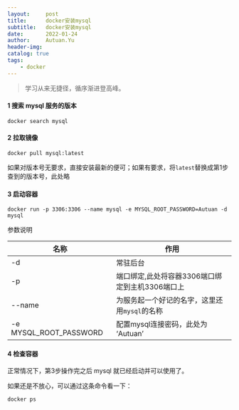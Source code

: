 ```yaml
---
layout:     post
title:      docker安装mysql
subtitle:   docker安装mysql
date:       2022-01-24
author:     Autuan.Yu
header-img:
catalog: true
tags:
    - docker
---
```


> 学习从来无捷径，循序渐进登高峰。


#### 1 搜索 mysql 服务的版本
````
docker search mysql
````

#### 2 拉取镜像
````
docker pull mysql:latest
````
如果对版本号无要求，直接安装最新的便可；如果有要求，将`latest`替换成第1步查到的版本号，此处略

#### 3 启动容器
````
docker run -p 3306:3306 --name mysql -e MYSQL_ROOT_PASSWORD=Autuan -d mysql
````
参数说明  


| 名称 | 作用 |
|----|----|
| -d | 常驻后台 |
| -p | 端口绑定,此处将容器3306端口绑定到主机3306端口上 |
| --name | 为服务起一个好记的名字，这里还用`mysql`的名称 |
| -e MYSQL_ROOT_PASSWORD | 配置mysql连接密码，此处为 ‘Autuan’ |

 

#### 4 检查容器
正常情况下，第3步操作完之后 mysql 就已经启动并可以使用了。  

如果还是不放心，可以通过这条命令看一下：  
````
docker ps
````


